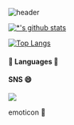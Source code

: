 ![header](https://capsule-render.vercel.app/api?type=waving&color=feac5e&height=300&section=header&text=Hyewon%20Kim&fontColor=&fontSize=90&)

[![*'s github stats](https://github-readme-stats.vercel.app/api?username=gpdnjs0282)](https://github.com/gpdnjs0282)

[![Top Langs](https://github-readme-stats.vercel.app/api/top-langs/?username=gpdnjs0282)](https://github.com/gpdnjs0282/github-readme-stats)

#### 🧰 Languages 🧰


#### SNS 😄
<a href="[https://www.instagram.com/]" target="_blank"><img src="https://img.shields.io/badge/💙instagram💙-[A3DCBE]?style=flat-square&logo=instagram&logoColor=white"/></a>

emoticon
💚

